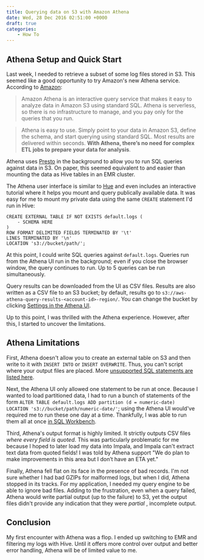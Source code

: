```yaml
---
title: Querying data on S3 with Amazon Athena
date: Wed, 28 Dec 2016 02:51:00 +0000
draft: true
categories:
    - How To
---
```

## Athena Setup and Quick Start

Last week, I needed to retrieve a subset of some log files stored in S3. This
seemed like a good opportunity to try Amazon's new Athena service. According
to [Amazon](https://aws.amazon.com/athena/):

> Amazon Athena is an interactive query service that makes it easy to analyze
> data in Amazon S3 using standard SQL. Athena is serverless, so there is no
> infrastructure to manage, and you pay only for the queries that you run.

> Athena is easy to use. Simply point to your data in Amazon S3, define the
> schema, and start querying using standard SQL. Most results are delivered
> within seconds. **With Athena, there’s no need for complex ETL jobs to
> prepare your data for analysis**.

Athena uses [Presto](https://prestodb.io/) in the background to allow you to
run SQL queries against data in S3. On paper, this seemed equivalent to and
easier than mounting the data as Hive tables in an EMR cluster.

The Athena user interface is similar to [Hue](http://gethue.com/) and even
includes an interactive tutorial where it helps you mount and query publically
available data. It was easy for me to mount my private data using the same
`CREATE` statement I'd run in Hive:

    
    
    CREATE EXTERNAL TABLE IF NOT EXISTS default.logs (
        - SCHEMA HERE
    )
    ROW FORMAT DELIMITED FIELDS TERMINATED BY '\t'
    LINES TERMINATED BY '\n'
    LOCATION 's3://bucket/path/';

At this point, I could write SQL queries against `default.logs`. Queries run
from the Athena UI run in the background; even if you close the browser
window, the query continues to run. Up to 5 queries can be run simultaneously.

Query results can be downloaded from the UI as CSV files. Results are also
written as a CSV file to an S3 bucket; by default, results go to `s3://aws-
athena-query-results-<account-id>-region/`. You can change the bucket by
clicking [Settings in the Athena
UI](http://docs.aws.amazon.com/athena/latest/ug/getting-started.html).

Up to this point, I was thrilled with the Athena experience. However, after
this, I started to uncover the limitations.

## Athena Limitations

First, Athena doesn't allow you to create an external table on S3 and then
write to it with `INSERT INTO` or `INSERT OVERWRITE`. Thus, you can't script
where your output files are placed. More [unsupported SQL statements are listed here](http://docs.aws.amazon.com/athena/latest/ug/language-reference.html#unsupported-ddl).

Next, the Athena UI only allowed one statement to be run at once. Because I
wanted to load partitioned data, I had to run a bunch of statements of the
form `ALTER TABLE default.logs ADD partition (d = numeric-date) LOCATION
's3://bucket/path/numeric-date/'`; using the Athena UI would've required me to
run these one day at a time. Thankfully, I was able to run them all at once
[in SQL Workbench](https://docs.aws.amazon.com/athena/latest/ug/connect-with-jdbc.html).

Third, Athena's output format is highly limited. It strictly outputs CSV files
_where every field is quoted_. This was particularly problematic for me
because I hoped to later load my data into Impala, and Impala can't extract
text data from quoted fields! I was told by Athena support "We do plan to make
improvements in this area but I don’t have an ETA yet."

Finally, Athena fell flat on its face in the presence of bad records. I'm not
sure whether I had bad GZIPs for malformed logs, but when I did, Athena
stopped in its tracks. For my application, I needed my query engine to be able
to ignore bad files. Adding to the frustration, even when a query failed,
Athena would write partial output (up to the failure) to S3, yet the output
files didn't provide any indication that they were _partial_ , incomplete
output.

## Conclusion

My first encounter with Athena was a flop. I ended up switching to EMR and
filtering my logs with Hive. Until it offers more control over output and
better error handling, Athena will be of limited value to me.

